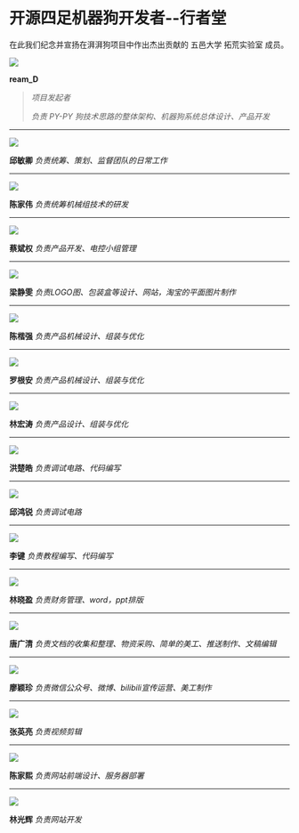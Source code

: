 # 开源四足机器狗开发者--行者堂



在此我们纪念并宣扬在湃湃狗项目中作出杰出贡献的 五邑大学 拓荒实验室 成员。



![](/pho/2.png)

**ream_D**

>*项目发起者*
>
>*负责 PY-PY 狗技术思路的整体架构、机器狗系统总体设计、产品开发*

------

![](/pho/1.png)

**邱敏卿**  *负责统筹、策划、监督团队的日常工作*

------

![](/pho/3.png)

**陈家伟** *负责统筹机械组技术的研发*

------

![](/pho/4.png)

**蔡斌权** *负责产品开发、电控小组管理*

------

![](/pho/5.png)

**梁静雯** *负责LOGO图、包装盒等设计、网站，淘宝的平面图片制作*

------

![](/pho/6.png)

**陈楷强** *负责产品机械设计、组装与优化*

------

![](/pho/7.png)

**罗根安** *负责产品机械设计、组装与优化*

------

![](/pho/8.png)

**林宏涛** *负责产品设计、组装与优化*

------

![](/pho/9.png)

**洪楚皓** *负责调试电路、代码编写*

------

![](/pho/16.png)

**邱鸿锐** *负责调试电路*

------

![](/pho/17.png)

**李键** *负责教程编写、代码编写*

------

![](/pho/10.png)

**林晓盈** *负责财务管理、word，ppt排版*

------

![](/pho/11.png)

**唐广清** *负责文档的收集和整理、物资采购、简单的美工、推送制作、文稿编辑*

------

![](/pho/12.png)

**廖颖珍** *负责微信公众号、微博、bilibili宣传运营、美工制作*

------

![](/pho/13.png)

**张英亮** *负责视频剪辑*

------

![](/pho/14.png)

**陈家熙** *负责网站前端设计、服务器部署*

------

![](/pho/15.png)

**林光辉** *负责网站开发*

